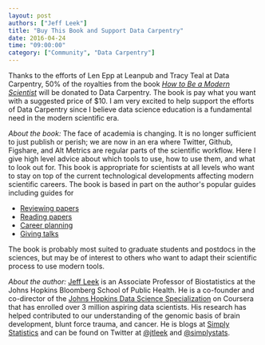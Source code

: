 ```yaml
---
layout: post
authors: ["Jeff Leek"]
title: "Buy This Book and Support Data Carpentry"
date: 2016-04-24
time: "09:00:00"
category: ["Community", "Data Carpentry"]
---
```

Thanks to the efforts of Len Epp at Leanpub and Tracy Teal at Data Carpentry,
50% of the royalties from the book *[How to Be a Modern Scientist](https://leanpub.com/modernscientist/)*
will be donated to Data Carpentry.
The book is pay what you want with a suggested price of $10.
I am very excited to help support the efforts of Data Carpentry
since I believe data science education is a fundamental need in the modern scientific era.

*About the book:*
The face of academia is changing.
It is no longer sufficient to just publish or perish;
we are now in an era where Twitter, Github, Figshare, and Alt Metrics are regular parts of the scientific workflow.
Here I give high level advice about which tools to use, how to use them, and what to look out for.
This book is appropriate for scientists at all levels who want to stay on top of the current technological developments affecting modern scientific careers.
The book is based in part on the author's popular guides including guides for

* [Reviewing papers](https://github.com/jtleek/reviews)
* [Reading papers](https://github.com/jtleek/readingpapers)
* [Career planning](https://github.com/jtleek/careerplanning)
* [Giving talks](https://github.com/jtleek/talkguide)

The book is probably most suited to graduate students and postdocs in the sciences,
but may be of interest to others who want to adapt their scientific process to use modern tools.

*About the author:*
[Jeff Leek](http://www.jtleek.com/)
is an Associate Professor of Biostatistics at the Johns Hopkins Bloomberg School of Public Health.
He is a co-founder and co-director of
the [Johns Hopkins Data Science Specialization](https://www.coursera.org/specializations/jhu-data-science) on Coursera
that has enrolled over 3 million aspiring data scientists.
His research has helped contributed to our understanding of the genomic basis of brain development, blunt force trauma, and cancer.
He is blogs at [Simply Statistics](http://simplystatistics.org/)
and can be found on Twitter at [@jtleek](https://twitter.com/jtleek)
and
[@simplystats](https://twitter.com/simplystats).
